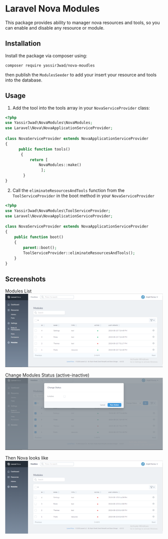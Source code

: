 # Laravel Nova Modules

This package provides ability to manager nova resources and tools, so you can enable and disable any resource or module.

## Installation

Install the package via composer using:

```
composer require yassir3wad/nova-moudles
```

then publish the `ModulesSeeder` to add your insert your resource and tools into the database.


## Usage

1. Add the tool into the tools array in your `NovaServiceProvider` class:
```php
<?php
use Yassir3wad\NovaModules\NovaModules;
use Laravel\Nova\NovaApplicationServiceProvider;

class NovaServiceProvider extends NovaApplicationServiceProvider
{
      public function tools()
       {
           return [
               NovaModules::make()
                ];
        }
}
```

2. Call the `eliminateResourcesAndTools` function from the `ToolServiceProvider` in the boot method in your `NovaServiceProvider`
```php
<?php
use Yassir3wad\NovaModules\ToolServiceProvider;
use Laravel\Nova\NovaApplicationServiceProvider;

class NovaServiceProvider extends NovaApplicationServiceProvider
{
    public function boot()
    {
        parent::boot();
        ToolServiceProvider::eliminateResourcesAndTools();
    }
}
```
##  Screenshots

Modules List
![Modules List](https://raw.githubusercontent.com/yassir3wad/nova-modules/master/modules.PNG)

Change Modules Status (active-inactive)
![Modules List](https://raw.githubusercontent.com/yassir3wad/nova-modules/master/change_status.PNG)

Then Nova looks like
![Modules List](https://raw.githubusercontent.com/yassir3wad/nova-modules/master/result.PNG)
